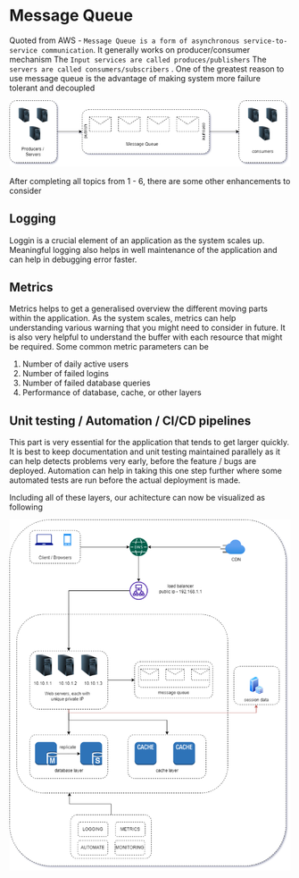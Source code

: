 # Message Queue

Quoted from AWS - `Message Queue is a form of asynchronous service-to-service communication`. It generally works on producer/consumer mechanism 
The `Input services are called produces/publishers` The `servers are called consumers/subscribers` . One of the greatest reason to use message queue is the advantage of making system more failure tolerant and decoupled

![Message Queue](./assets//message-queue-fig1.png)

After completing all topics from 1 - 6, there are some other enhancements to consider

## Logging

Loggin is a crucial element of an application as the system scales up. Meaningful logging also helps in well maintenance of the application and can help in debugging error faster. 

## Metrics

Metrics helps to get a generalised overview the different moving parts within the application. As the system scales, metrics can help understanding various warning that you might need to consider in future. It is also very helpful to understand the buffer with each resource that might be required. Some common metric parameters can be

1. Number of daily active users
2. Number of failed logins
3. Number of failed database queries
4. Performance of database, cache, or other layers

## Unit testing / Automation / CI/CD pipelines

This part is very essential for the application that tends to get larger quickly. It is best to keep documentation and unit testing maintained parallely as it can help detects problems very early, before the feature / bugs are deployed. Automation can help in taking this one step further where some automated tests are run before the actual deployment is made. 

Including all of these layers, our achitecture can now be visualized as following

![Final Diagram](./assets/scaled-architecture-fig1.png)